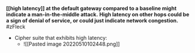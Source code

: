 **[[high latency]] at the default gateway compared to a baseline might indicate a man-in-the-middle attack.** 
**High latency on other hops could be a sign of denial of service, or could just indicate network congestion.**
#zFleck 

- Cipher suite that exhibits high latency:
	- ![[Pasted image 20220510102448.png]]